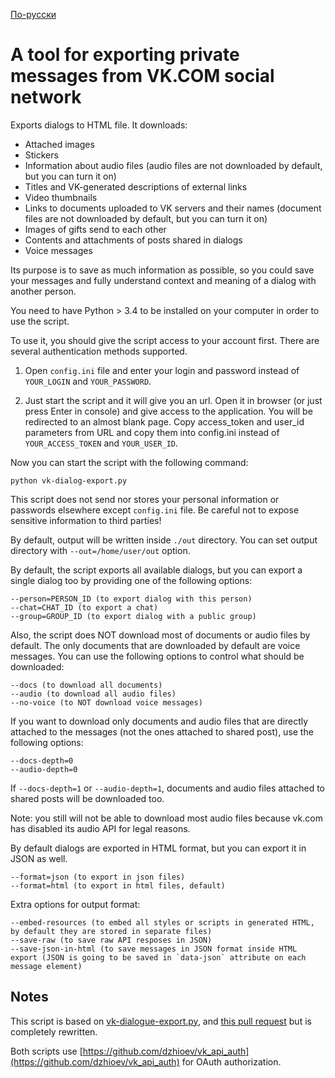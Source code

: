 [По-русски](https://github.com/zenwarr/vk-dialogue-export/blob/master/README-ru.md)

# A tool for exporting private messages from VK.COM social network

Exports dialogs to HTML file.
It downloads:
- Attached images
- Stickers
- Information about audio files (audio files are not downloaded by default, but you can turn it on)
- Titles and VK-generated descriptions of external links
- Video thumbnails
- Links to documents uploaded to VK servers and their names (document files are not downloaded by default, but you can turn it on)
- Images of gifts send to each other
- Contents and attachments of posts shared in dialogs
- Voice messages

Its purpose is to save as much information as possible, so you could save your messages and fully understand context and meaning of a dialog with another person.

You need to have Python > 3.4 to be installed on your computer in order to use the script.

To use it, you should give the script access to your account first.
There are several authentication methods supported.

1. Open `config.ini` file and enter your login and password instead of `YOUR_LOGIN` and `YOUR_PASSWORD`.

2. Just start the script and it will give you an url.
Open it in browser (or just press Enter in console) and give access to the application.
You will be redirected to an almost blank page.
Copy access_token and user_id parameters from URL and copy them into config.ini instead of `YOUR_ACCESS_TOKEN` and `YOUR_USER_ID`.

Now you can start the script with the following command:

```
python vk-dialog-export.py
```

This script does not send nor stores your personal information or passwords elsewhere except `config.ini` file.
Be careful not to expose sensitive information to third parties!

By default, output will be written inside `./out` directory.
You can set output directory with `--out=/home/user/out` option.

By default, the script exports all available dialogs, but you can export a single dialog too by providing one of the following options:

```
--person=PERSON_ID (to export dialog with this person)
--chat=CHAT_ID (to export a chat)
--group=GROUP_ID (to export dialog with a public group)
```

Also, the script does NOT download most of documents or audio files by default.
The only documents that are downloaded by default are voice messages.
You can use the following options to control what should be downloaded:

```
--docs (to download all documents)
--audio (to download all audio files)
--no-voice (to NOT download voice messages)
```

If you want to download only documents and audio files that are directly attached to the messages (not the ones attached to shared post), use the following options:

```
--docs-depth=0
--audio-depth=0
```

If `--docs-depth=1` or `--audio-depth=1`, documents and audio files attached to shared posts will be downloaded too.

Note: you still will not be able to download most audio files because vk.com has disabled its audio API for legal reasons.

By default dialogs are exported in HTML format, but you can export it in JSON as well.

```
--format=json (to export in json files)
--format=html (to export in html files, default)
```

Extra options for output format:

```
--embed-resources (to embed all styles or scripts in generated HTML, by default they are stored in separate files)
--save-raw (to save raw API resposes in JSON)
--save-json-in-html (to save messages in JSON format inside HTML export (JSON is going to be saved in `data-json` attribute on each message element)
```

## Notes

This script is based on [vk-dialogue-export.py](https://github.com/coldmind/vk-dialogue-export.py), and [this pull request](https://github.com/coldmind/vk-dialogue-export.py/pull/7) but is completely rewritten.

Both scripts use [https://github.com/dzhioev/vk_api_auth](https://github.com/dzhioev/vk_api_auth) for OAuth authorization.
